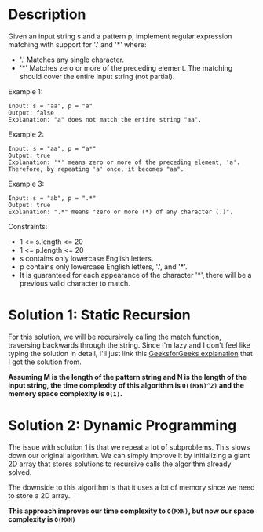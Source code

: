 # Description

Given an input string s and a pattern p, implement regular expression matching with support for '.' and '*' where:

- '.' Matches any single character.​​​​
- '*' Matches zero or more of the preceding element.
The matching should cover the entire input string (not partial).

 
Example 1:
```
Input: s = "aa", p = "a"
Output: false
Explanation: "a" does not match the entire string "aa".
```

Example 2:
```
Input: s = "aa", p = "a*"
Output: true
Explanation: '*' means zero or more of the preceding element, 'a'. Therefore, by repeating 'a' once, it becomes "aa".
```

Example 3:
```
Input: s = "ab", p = ".*"
Output: true
Explanation: ".*" means "zero or more (*) of any character (.)".
``` 

Constraints:

- 1 <= s.length <= 20
- 1 <= p.length <= 20
- s contains only lowercase English letters.
- p contains only lowercase English letters, '.', and '*'.
- It is guaranteed for each appearance of the character '*', there will be a previous valid character to match.

# Solution 1: Static Recursion

For this solution, we will be recursively calling the match function, traversing backwards through the string. Since I'm lazy and I don't feel like typing the solution in detail, I'll just link this [GeeksforGeeks explanation](https://www.geeksforgeeks.org/implementing-regular-expression-matching/) that I got the solution from.

**Assuming M is the length of the pattern string and N is the length of the input string, the time complexity of this algorithm is `O((MxN)^2)` and the memory space complexity is `O(1)`.**

# Solution 2: Dynamic Programming

The issue with solution 1 is that we repeat a lot of subproblems. This slows down our original algorithm. We can simply improve it by initializing a giant 2D array that stores solutions to recursive calls the algorithm already solved.

The downside to this algorithm is that it uses a lot of memory since we need to store a 2D array.

**This approach improves our time complexity to `O(MXN)`, but now our space complexity is `O(MXN)`**